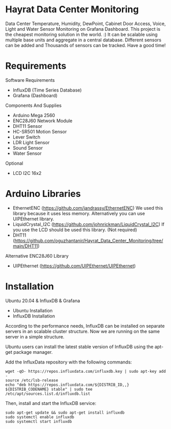 # Hayrat Data Center Monitoring
Data Center Temperature, Humidity, DewPoint, Cabinet Door Access, Voice, Light and Water Sensor Monitoring on Grafana Dashboard.
This project is the cheapest monitoring solution in the world. :) It can be scalable using multiple base units and aggregate in a central database. Different sensors can be added and Thousands of sensors can be tracked. Have a good time!

# Requirements
Software Requirements
- InfluxDB (Time Series Database)
- Grafana (Dashboard)

Components And Supplies
- Arduino Mega 2560
- ENC28J60 Network Module
- DHT11 Sensor
- HC-SR501 Motion Sensor
- Lever Switch
- LDR Light Sensor
- Sound Sensor
- Water Sensor

Optional
- LCD I2C 16x2

# Arduino Libraries
- EthernetENC (https://github.com/jandrassy/EthernetENC) We used this library because it uses less memory. Alternatively you can use UIPEthernet library.
- LiquidCrystal_I2C (https://github.com/johnrickman/LiquidCrystal_I2C) If you use the LCD should be used this library. (Not required)
- DHT11 (https://github.com/oguzhantanir/Hayrat_Data_Center_Monitoring/tree/main/DHT11)

 Alternative ENC28J60 Library
- UIPEthernet (https://github.com/UIPEthernet/UIPEthernet)

# Installation
Ubuntu 20.04 & InfluxDB & Grafana

- Ubuntu Installation
- InfluxDB Installation

According to the performance needs, InfluxDB can be installed on separate servers in an scalable cluster structure. Now we are running on the same server in a simple structure.

Ubuntu users can install the latest stable version of InfluxDB using the apt-get package manager.

Add the InfluxData repository with the following commands:
```
wget -qO- https://repos.influxdata.com/influxdb.key | sudo apt-key add -
source /etc/lsb-release
echo "deb https://repos.influxdata.com/${DISTRIB_ID,,} ${DISTRIB_CODENAME} stable" | sudo tee /etc/apt/sources.list.d/influxdb.list
```
Then, install and start the InfluxDB service:
```
sudo apt-get update && sudo apt-get install influxdb
sudo systemctl enable influxdb
sudo systemctl start influxdb
```
